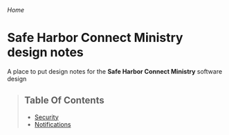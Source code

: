 *Home*

# Safe Harbor Connect Ministry design notes

A place to put design notes for the **Safe Harbor Connect Ministry** software design

> ## Table Of Contents
> * [Security](./security/index.md)
> * [Notifications](./notifications/index.md)
